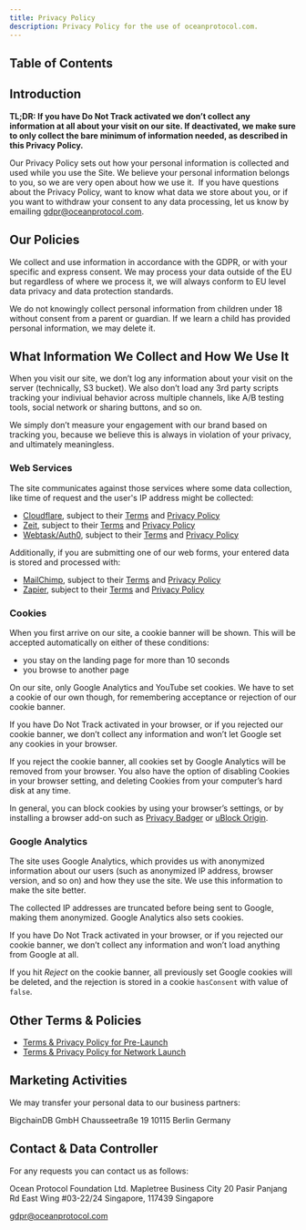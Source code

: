 ```yaml
---
title: Privacy Policy
description: Privacy Policy for the use of oceanprotocol.com.
---
```


## Table of Contents

## Introduction

**TL;DR: If you have Do Not Track activated we don’t collect any information at all about your visit on our site. If deactivated, we make sure to only collect the bare minimum of information needed, as described in this Privacy Policy.**

Our Privacy Policy sets out how your personal information is collected and used while you use the Site. We believe your personal information belongs to you, so we are very open about how we use it.
​
If you have questions about the Privacy Policy, want to know what data we store about you, or if you want to withdraw your consent to any data processing, let us know by emailing gdpr@oceanprotocol.com.

## Our Policies

We collect and use information in accordance with the GDPR, or with your specific and express consent. We may process your data outside of the EU but regardless of where we process it, we will always conform to EU level data privacy and data protection standards.

We do not knowingly collect personal information from children under 18 without consent from a parent or guardian. If we learn a child has provided personal information, we may delete it.

## What Information We Collect and How We Use It

When you visit our site, we don’t log any information about your visit on the server (technically, S3 bucket). We also don’t load any 3rd party scripts tracking your indiviual behavior across multiple channels, like A/B testing tools, social network or sharing buttons, and so on.

We simply don’t measure your engagement with our brand based on tracking you, because we believe this is always in violation of your privacy, and ultimately meaningless.

### Web Services

The site communicates against those services where some data collection, like time of request and the user's IP address might be collected:

-   [Cloudflare](https://www.cloudflare.com), subject to their [Terms](https://www.cloudflare.com/terms/) and [Privacy Policy](https://www.cloudflare.com/privacypolicy/)
-   [Zeit](https://zeit.co/), subject to their [Terms](https://zeit.co/terms/) and [Privacy Policy](https://zeit.co/privacy)
-   [Webtask/Auth0](https://auth0.com), subject to their [Terms](https://auth0.com/terms/) and [Privacy Policy](https://auth0.com/privacy)

Additionally, if you are submitting one of our web forms, your entered data is stored and processed with:

-   [MailChimp](https://mailchimp.com/), subject to their [Terms](https://mailchimp.com/legal/terms/) and [Privacy Policy](https://mailchimp.com/legal/privacy/)
-   [Zapier](https://zapier.com/), subject to their [Terms](https://zapier.com/terms/) and [Privacy Policy](https://zapier.com/privacy/)

### Cookies

When you first arrive on our site, a cookie banner will be shown. This will be accepted automatically on either of these conditions:

-   you stay on the landing page for more than 10 seconds
-   you browse to another page

On our site, only Google Analytics and YouTube set cookies. We have to set a cookie of our own though, for remembering acceptance or rejection of our cookie banner.

If you have Do Not Track activated in your browser, or if you rejected our cookie banner, we don’t collect any information and won’t let Google set any cookies in your browser.

If you reject the cookie banner, all cookies set by Google Analytics will be removed from your browser. You also have the option of disabling Cookies in your browser setting, and deleting Cookies from your computer’s hard disk at any time.

In general, you can block cookies by using your browser’s settings, or by installing a browser add-on such as [Privacy Badger](https://www.eff.org/privacybadger) or [uBlock Origin](https://github.com/gorhill/uBlock).

### Google Analytics

The site uses Google Analytics, which provides us with anonymized information about our users (such as anonymized IP address, browser version, and so on) and how they use the site. We use this information to make the site better.

The collected IP addresses are truncated before being sent to Google, making them anonymized. Google Analytics also sets cookies.

If you have Do Not Track activated in your browser, or if you rejected our cookie banner, we don’t collect any information and won’t load anything from Google at all.

If you hit _Reject_ on the cookie banner, all previously set Google cookies will be deleted, and the rejection is stored in a cookie `hasConsent` with value of `false`.

## Other Terms & Policies

-   [Terms & Privacy Policy for Pre-Launch](/terms-prelaunch/)
-   [Terms & Privacy Policy for Network Launch](/terms-launch/)

## Marketing Activities

We may transfer your personal data to our business partners:

BigchainDB GmbH
Chausseetraße 19
10115 Berlin
Germany

## Contact & Data Controller

For any requests you can contact us as follows:

Ocean Protocol Foundation Ltd.
Mapletree Business City
20 Pasir Panjang Rd
East Wing #03-22/24
Singapore, 117439
Singapore

gdpr@oceanprotocol.com
